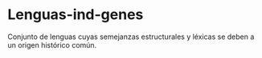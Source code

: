 # Lenguas-ind-genes
 Conjunto de lenguas cuyas semejanzas estructurales y léxicas se deben a un origen histórico común.
